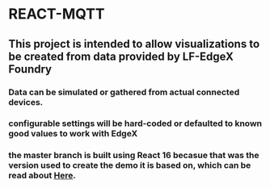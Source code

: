 # REACT-MQTT

## This project is intended to allow visualizations to be created from data provided by LF-EdgeX Foundry

### Data can be simulated or gathered from actual connected devices.

### configurable settings will be hard-coded or defaulted to known good values to work with EdgeX

### the master branch is built using React 16 becasue that was the version used to create the demo it is based on, which can be read about [Here](https://mpolinowski.github.io/docs/Development/Javascript/2021-06-01--mqtt-with-reactjs/2021-06-01/).


